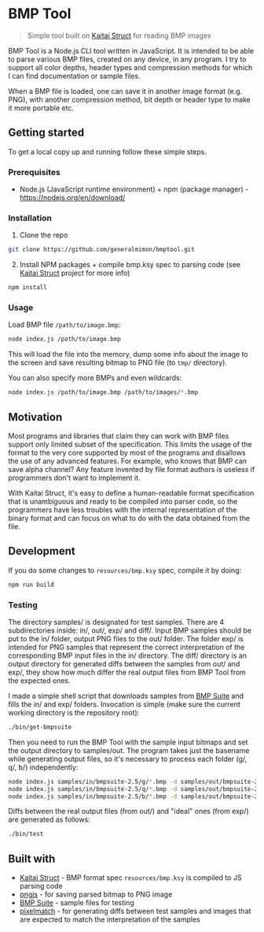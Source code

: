 # BMP Tool
> Simple tool built on [Kaitai Struct](https://kaitai.io/) for reading BMP images

BMP Tool is a Node.js CLI tool written in JavaScript. It is intended to be able to parse various BMP files, created on any device, in any program. I try to support all color depths, header types and compression methods for which I can find documentation or sample files.

When a BMP file is loaded, one can save it in another image format (e.g. PNG), with another compression method, bit depth or header type to make it more portable etc.

## Getting started

To get a local copy up and running follow these simple steps.

### Prerequisites

* Node.js (JavaScript runtime environment) + npm (package manager) - https://nodejs.org/en/download/

### Installation

1. Clone the repo
```sh
git clone https://github.com/generalmimon/bmptool.git
```

2. Install NPM packages + compile bmp.ksy spec to parsing code (see [Kaitai Struct](https://kaitai.io/) project for more info)
```sh
npm install
```

### Usage
Load BMP file `/path/to/image.bmp`:
```sh
node index.js /path/to/image.bmp
```

This will load the file into the memory, dump some info about the image to the screen and save resulting bitmap to PNG file (to `tmp/` directory).

You can also specify more BMPs and even wildcards:
```sh
node index.js /path/to/image.bmp /path/to/images/*.bmp
```

## Motivation

Most programs and libraries that claim they can work with BMP files support only limited subset of the specification. This limits the usage of the format to the very core supported by most of the programs and disallows the use of any advanced features. For example, who knows that BMP can save alpha channel? Any feature invented by file format authors is useless if programmers don't want to implement it.

With Kaitai Struct, it's easy to define a human-readable format specification that is unambiguous and ready to be compiled into parser code, so the programmers have less troubles with the internal representation of the binary format and can focus on what to do with the data obtained from the file.

## Development

If you do some changes to `resources/bmp.ksy` spec, compile it by doing:
```sh
npm run build
```

### Testing

The directory samples/ is designated for test samples. There are 4 subdirectories inside: in/, out/, exp/ and diff/. Input BMP samples should be put to the in/ folder, output PNG files to the out/ folder. The folder exp/ is intended for PNG samples that represent the correct interpretation of the corresponding BMP input files in the in/ directory. The diff/ directory is an output directory for generated diffs between the samples from out/ and exp/, they show how much differ the real output files from BMP Tool from the expected ones.

I made a simple shell script that downloads samples from [BMP Suite](https://entropymine.com/jason/bmpsuite/bmpsuite/html/bmpsuite.html) and fills the in/ and exp/ folders. Invocation is simple (make sure the current working directory is the repository root):

```sh
./bin/get-bmpsuite
```

Then you need to run the BMP Tool with the sample input bitmaps and set the output directory to samples/out. The program takes just the basename while generating output files, so it's necessary to process each folder (g/, q/, b/) independently:

```sh
node index.js samples/in/bmpsuite-2.5/g/*.bmp -d samples/out/bmpsuite-2.5/g/
node index.js samples/in/bmpsuite-2.5/q/*.bmp -d samples/out/bmpsuite-2.5/q/
node index.js samples/in/bmpsuite-2.5/b/*.bmp -d samples/out/bmpsuite-2.5/b/
```

Diffs between the real output files (from out/) and "ideal" ones (from exp/) are generated as follows:

```sh
./bin/test
```

## Built with
  * [Kaitai Struct](https://kaitai.io/) - BMP format spec `resources/bmp.ksy` is compiled to JS parsing code
  * [pngjs](https://www.npmjs.com/package/pngjs) - for saving parsed bitmap to PNG image
  * [BMP Suite](https://entropymine.com/jason/bmpsuite/bmpsuite/html/bmpsuite.html) - sample files for testing
  * [pixelmatch](https://www.npmjs.com/package/pixelmatch) - for generating diffs between test samples and images that are expected to match the interpretation of the samples

